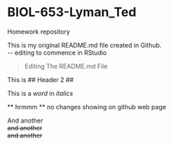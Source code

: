 # BIOL-653-Lyman_Ted
Homework repository

This is my original README.md file created in Github.  
-- editing to commence in RStudio

> Editing The 
> README.md File

This is ## Header 2 ## 

This is a *word* in *italics* 

** hrmmm ** no changes showing on github web page

And another  
~~and another~~  
~~and another~~ 